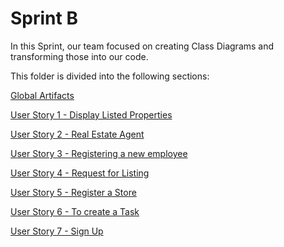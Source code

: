 # Sprint B

In this Sprint, our team focused on creating Class Diagrams and transforming those into our code.

This folder is divided into the following sections:

[Global Artifacts](global-artifacts/Readme.md)

[User Story 1 - Display Listed Properties](us001/Readme.md)

[User Story 2 - Real Estate Agent](us002/Readme.md)

[User Story 3 - Registering a new employee](us003/Readme.md)

[User Story 4 - Request for Listing](us004/Readme.md)

[User Story 5 - Register a Store](us005/Readme.md)

[User Story 6 - To create a Task](us006/Readme.md)

[User Story 7 - Sign Up](us007/Readme.md)